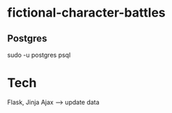 # fictional-character-battles

## Postgres
sudo -u postgres psql



# Tech
Flask, Jinja
Ajax --> update data 